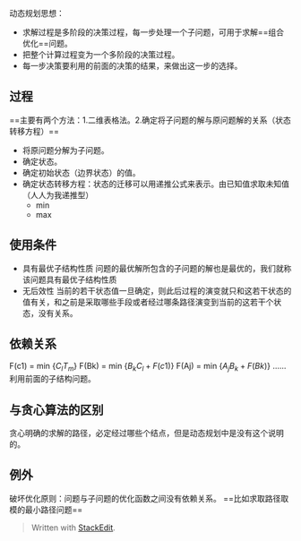 动态规划思想：
- 求解过程是多阶段的决策过程，每一步处理一个子问题，可用于求解==组合优化==问题。
- 把整个计算过程变为一个多阶段的决策过程。
- 每一步决策要利用的前面的决策的结果，来做出这一步的选择。
## 过程
==主要有两个方法：1.二维表格法。2.确定将子问题的解与原问题解的关系（状态转移方程）==
- 将原问题分解为子问题。
- 确定状态。
- 确定初始状态（边界状态）的值。
- 确定状态转移方程：状态的迁移可以用递推公式来表示。由已知值求取未知值（人人为我递推型）
    - min
    - max
## 使用条件
 - 具有最优子结构性质
问题的最优解所包含的子问题的解也是最优的，我们就称该问题具有最优子结构性质
 - 无后效性
当前的若干状态值一旦确定，则此后过程的演变就只和这若干状态的值有关，和之前是采取哪些手段或者经过哪条路径演变到当前的这若干个状态，没有关系。
## 依赖关系
F(c1) = min {$C_lT_m$}
F(Bk) = min {$B_kC_l+F(c1)$}
F(Aj) = min {$A_jB_k+F(Bk)$}
......
利用前面的子结构问题。
## 与贪心算法的区别
贪心明确的求解的路径，必定经过哪些个结点，但是动态规划中是没有这个说明的。
## 例外
破坏优化原则：问题与子问题的优化函数之间没有依赖关系。
==比如求取路径取模的最小路径问题==


> Written with [StackEdit](https://stackedit.io/).
<!--stackedit_data:
eyJoaXN0b3J5IjpbMTgzNTY5MDgwNywtMTg5MzExNjQ2NF19
-->
